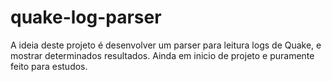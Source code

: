 # quake-log-parser

A ideia deste projeto é desenvolver um parser para leitura logs de Quake, e mostrar determinados resultados. Ainda em inicio de projeto e puramente feito para estudos.
